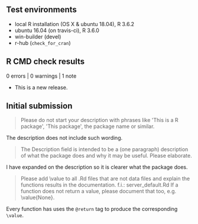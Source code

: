 ## Test environments

* local R installation (OS X & ubuntu 18.04), R 3.6.2
* ubuntu 16.04 (on travis-ci), R 3.6.0
* win-builder (devel)
* r-hub (`check_for_cran`)

## R CMD check results

0 errors | 0 warnings | 1 note

* This is a new release.

## Initial submission

> Please do not start your description with phrases like 'This is a R package', 'This package', the package name or similar.

The description does not include such wording.

> The Description field is intended to be a (one paragraph) description of what the package does and why it may be useful. Please elaborate.

I have expanded on the description so it is clearer what the package does.

> Please add \value to all .Rd files that are not data files and explain the functions results in the documentation. f.i.: server_default.Rd If a function does not return a value, please document that too, e.g. \value{None}.

Every function has uses the `@return` tag to produce the corresponding `\value`.
